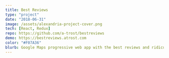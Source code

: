 ```yaml
---
title: Best Reviews
type: "project"
date: "2018-06-31"
image: /assets/alexandria-project-cover.png
tech: [React, Redux]
repo: https://github.com/a-trost/bestreviews
demo: https://bestreviews.atrost.com
color: "#F07A36"
blurb: Google Maps progressive web app with the best reviews and ridiculous rhymes.
---
```


